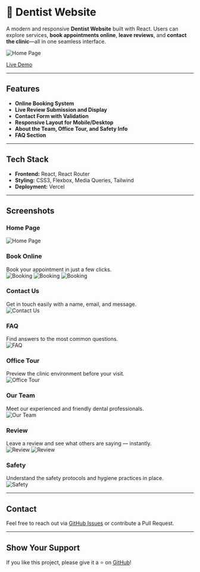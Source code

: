 # 🦷 Dentist Website

A modern and responsive **Dentist Website** built with React. Users can explore services, **book appointments online**, **leave reviews**, and **contact the clinic**—all in one seamless interface.

![Home Page](src/assets/screenshots/Home-Hero.png)

[Live Demo](https://dentist-website-frontend.vercel.app/)

---

## Features

- **Online Booking System**
- **Live Review Submission and Display**
- **Contact Form with Validation**
- **Responsive Layout for Mobile/Desktop**
- **About the Team, Office Tour, and Safety Info**
- **FAQ Section**

---

## Tech Stack

- **Frontend:** React, React Router
- **Styling:** CSS3, Flexbox, Media Queries, Tailwind
- **Deployment:** Vercel

---

## Screenshots

### Home Page

![Home Page](src/assets/screenshots/HomePage.png)

### Book Online

Book your appointment in just a few clicks.  
![Booking](src/assets/screenshots/Booking-1.png)
![Booking](src/assets/screenshots/Booking-2.png)
![Booking](src/assets/screenshots/Booking-3.png)

### Contact Us

Get in touch easily with a name, email, and message.  
![Contact Us](src/assets/screenshots/ContactUs.png)

### FAQ

Find answers to the most common questions.  
![FAQ](src/assets/screenshots/FAQ.png)

### Office Tour

Preview the clinic environment before your visit.  
![Office Tour](src/assets/screenshots/OfficeTour.png)

### Our Team

Meet our experienced and friendly dental professionals.  
![Our Team](src/assets/screenshots/OurTeam.png)

### Review

Leave a review and see what others are saying — instantly.  
![Review](src/assets/screenshots/Review-1.png)
![Review](src/assets/screenshots/Review-2.png)

### Safety

Understand the safety protocols and hygiene practices in place.  
![Safety](src/assets/screenshots/Safety.png)

---

## Contact

Feel free to reach out via [GitHub Issues](https://github.com/frestaris/Dentist-Website/issues) or contribute a Pull Request.

---

## Show Your Support

If you like this project, please give it a ⭐ on [GitHub](https://github.com/frestaris/Dentist-Website)!
